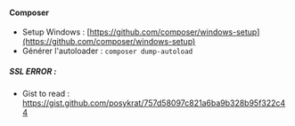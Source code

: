 #### Composer
- Setup Windows : [https://github.com/composer/windows-setup](https://github.com/composer/windows-setup)
- Générer l'autoloader : `composer dump-autoload`

##### SSL ERROR :
- Gist to read : https://gist.github.com/posykrat/757d58097c821a6ba9b328b95f322c44
